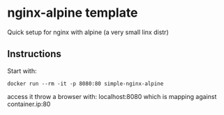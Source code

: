 # nginx-alpine template

Quick setup for nginx with alpine (a very small linx distr)

## Instructions

Start with: 

```
docker run --rm -it -p 8080:80 simple-nginx-alpine
```

access it throw a browser with: localhost:8080 which is mapping against container.ip:80 
